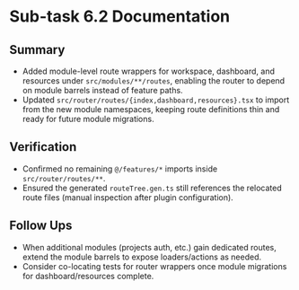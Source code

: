 # Sub-task 6.2 Documentation

## Summary
- Added module-level route wrappers for workspace, dashboard, and resources under `src/modules/**/routes`, enabling the router to depend on module barrels instead of feature paths.
- Updated `src/router/routes/{index,dashboard,resources}.tsx` to import from the new module namespaces, keeping route definitions thin and ready for future module migrations.

## Verification
- Confirmed no remaining `@/features/*` imports inside `src/router/routes/**`.
- Ensured the generated `routeTree.gen.ts` still references the relocated route files (manual inspection after plugin configuration).

## Follow Ups
- When additional modules (projects auth, etc.) gain dedicated routes, extend the module barrels to expose loaders/actions as needed.
- Consider co-locating tests for router wrappers once module migrations for dashboard/resources complete.
